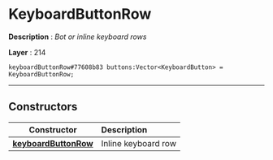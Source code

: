 # KeyboardButtonRow

**Description** : *Bot or inline keyboard rows*

**Layer** : 214

```tl
keyboardButtonRow#77608b83 buttons:Vector<KeyboardButton> = KeyboardButtonRow;
```

---

## Constructors

| Constructor | Description |
| :---: | :--- |
| [**keyboardButtonRow**](constructor/keyboardButtonRow) | Inline keyboard row |